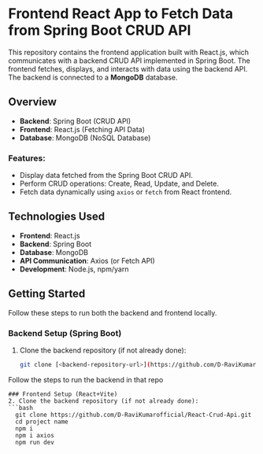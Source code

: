 # Frontend React App to Fetch Data from Spring Boot CRUD API

This repository contains the frontend application built with React.js, which communicates with a backend CRUD API implemented in Spring Boot. The frontend fetches, displays, and interacts with data using the backend API. The backend is connected to a **MongoDB** database.

## Overview

- **Backend**: Spring Boot (CRUD API)
- **Frontend**: React.js (Fetching API Data)
- **Database**: MongoDB (NoSQL Database)

### Features:
- Display data fetched from the Spring Boot CRUD API.
- Perform CRUD operations: Create, Read, Update, and Delete.
- Fetch data dynamically using `axios` or `fetch` from React frontend.

## Technologies Used

- **Frontend**: React.js
- **Backend**: Spring Boot
- **Database**: MongoDB
- **API Communication**: Axios (or Fetch API)
- **Development**: Node.js, npm/yarn

## Getting Started

Follow these steps to run both the backend and frontend locally.

### Backend Setup (Spring Boot)

1. Clone the backend repository (if not already done):
   ```bash
   git clone [<backend-repository-url>](https://github.com/D-RaviKumarofficial/SpringBoot-Crud-Api.git)
  Follow the steps to run the backend in that repo
  ```
  ### Frontend Setup (React+Vite)
 2. Clone the backend repository (if not already done):
  ```bash
    git clone https://github.com/D-RaviKumarofficial/React-Crud-Api.git
    cd project name
    npm i
    npm i axios
    npm run dev
```
